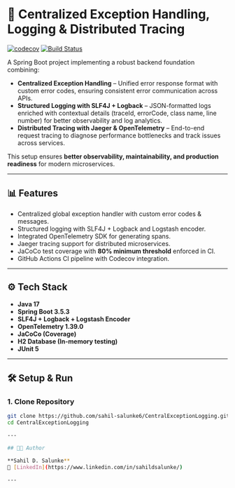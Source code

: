 # 🚀 Centralized Exception Handling, Logging & Distributed Tracing
[![codecov](https://codecov.io/gh/USERNAME/REPO/branch/main/graph/badge.svg)](https://codecov.io/gh/sahil-salunke6/CentralExceptionLogging)
[![Build Status](https://github.com/USERNAME/REPO/actions/workflows/ci.yml/badge.svg)](https://github.com/sahil-salunke6/CentralExceptionLogging/actions)

A Spring Boot project implementing a robust backend foundation combining:

- **Centralized Exception Handling** – Unified error response format with custom error codes, ensuring consistent error communication across APIs.
- **Structured Logging with SLF4J + Logback** – JSON-formatted logs enriched with contextual details (traceId, errorCode, class name, line number) for better observability and log analytics.
- **Distributed Tracing with Jaeger & OpenTelemetry** – End-to-end request tracing to diagnose performance bottlenecks and track issues across services.

This setup ensures **better observability, maintainability, and production readiness** for modern microservices.

---

## 📊 Features
- Centralized global exception handler with custom error codes & messages.
- Structured logging with SLF4J + Logback and Logstash encoder.
- Integrated OpenTelemetry SDK for generating spans.
- Jaeger tracing support for distributed microservices.
- JaCoCo test coverage with **80% minimum threshold** enforced in CI.
- GitHub Actions CI pipeline with Codecov integration.

---

## ⚙️ Tech Stack
- **Java 17**
- **Spring Boot 3.5.3**
- **SLF4J + Logback + Logstash Encoder**
- **OpenTelemetry 1.39.0**
- **JaCoCo (Coverage)**
- **H2 Database (In-memory testing)**
- **JUnit 5**

---

## 🛠️ Setup & Run

### 1. Clone Repository
```bash
git clone https://github.com/sahil-salunke6/CentralExceptionLogging.git
cd CentralExceptionLogging

---

## 👨‍💻 Author

**Sahil D. Salunke**
🔗 [LinkedIn](https://www.linkedin.com/in/sahildsalunke/)

---

